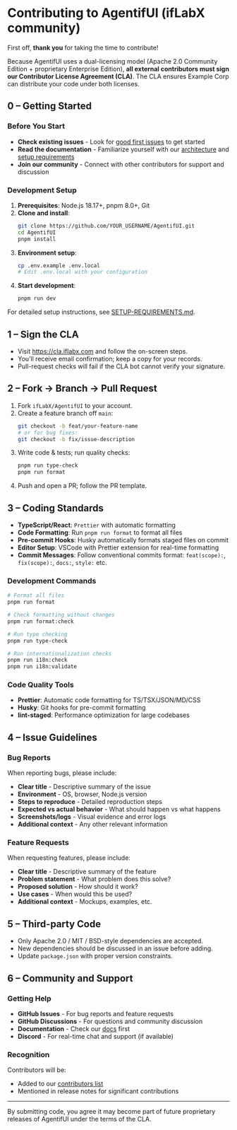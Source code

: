 # Contributing to AgentifUI (ifLabX community)

First off, **thank you** for taking the time to contribute!

Because AgentifUI uses a dual-licensing model (Apache 2.0 Community
Edition + proprietary Enterprise Edition), **all external contributors
must sign our Contributor License Agreement (CLA)**. The CLA ensures
Example Corp can distribute your code under both licenses.

## 0 – Getting Started

### Before You Start

- **Check existing issues** - Look for [good first issues](https://github.com/ifLabX/AgentifUI/issues?q=is%3Aissue+is%3Aopen+label%3A%22good+first+issue%22) to get started
- **Read the documentation** - Familiarize yourself with our [architecture](./docs/architecture.md) and [setup requirements](./docs/SETUP-REQUIREMENTS.md)
- **Join our community** - Connect with other contributors for support and discussion

### Development Setup

1. **Prerequisites**: Node.js 18.17+, pnpm 8.0+, Git
2. **Clone and install**:
   ```bash
   git clone https://github.com/YOUR_USERNAME/AgentifUI.git
   cd AgentifUI
   pnpm install
   ```
3. **Environment setup**:
   ```bash
   cp .env.example .env.local
   # Edit .env.local with your configuration
   ```
4. **Start development**:
   ```bash
   pnpm run dev
   ```

For detailed setup instructions, see [SETUP-REQUIREMENTS.md](./docs/SETUP-REQUIREMENTS.md).

## 1 – Sign the CLA

- Visit <https://cla.iflabx.com> and follow the on-screen steps.
- You’ll receive email confirmation; keep a copy for your records.
- Pull-request checks will fail if the CLA bot cannot verify your
  signature.

## 2 – Fork → Branch → Pull Request

1. Fork `ifLabX/AgentifUI` to your account.
2. Create a feature branch off `main`:
   ```bash
   git checkout -b feat/your-feature-name
   # or for bug fixes:
   git checkout -b fix/issue-description
   ```
3. Write code & tests; run quality checks:
   ```bash
   pnpm run type-check
   pnpm run format
   ```
4. Push and open a PR; follow the PR template.

## 3 – Coding Standards

- **TypeScript/React**: `Prettier` with automatic formatting
- **Code Formatting**: Run `pnpm run format` to format all files
- **Pre-commit Hooks**: Husky automatically formats staged files on commit
- **Editor Setup**: VSCode with Prettier extension for real-time formatting
- **Commit Messages**: Follow conventional commits format: `feat(scope):`, `fix(scope):`, `docs:`, `style:` etc.

### Development Commands

```bash
# Format all files
pnpm run format

# Check formatting without changes
pnpm run format:check

# Run type checking
pnpm run type-check

# Run internationalization checks
pnpm run i18n:check
pnpm run i18n:validate
```

### Code Quality Tools

- **Prettier**: Automatic code formatting for TS/TSX/JSON/MD/CSS
- **Husky**: Git hooks for pre-commit formatting
- **lint-staged**: Performance optimization for large codebases

## 4 – Issue Guidelines

### Bug Reports

When reporting bugs, please include:

- **Clear title** - Descriptive summary of the issue
- **Environment** - OS, browser, Node.js version
- **Steps to reproduce** - Detailed reproduction steps
- **Expected vs actual behavior** - What should happen vs what happens
- **Screenshots/logs** - Visual evidence and error logs
- **Additional context** - Any other relevant information

### Feature Requests

When requesting features, please include:

- **Clear title** - Descriptive summary of the feature
- **Problem statement** - What problem does this solve?
- **Proposed solution** - How should it work?
- **Use cases** - When would this be used?
- **Additional context** - Mockups, examples, etc.

## 5 – Third-party Code

- Only Apache 2.0 / MIT / BSD-style dependencies are accepted.
- New dependencies should be discussed in an issue before adding.
- Update `package.json` with proper version constraints.

## 6 – Community and Support

### Getting Help

- **GitHub Issues** - For bug reports and feature requests
- **GitHub Discussions** - For questions and community discussion
- **Documentation** - Check our [docs](./docs/) first
- **Discord** - For real-time chat and support (if available)

### Recognition

Contributors will be:

- Added to our [contributors list](https://github.com/ifLabX/AgentifUI/graphs/contributors)
- Mentioned in release notes for significant contributions

---

By submitting code, you agree it may become part of future proprietary
releases of AgentifUI under the terms of the CLA.
